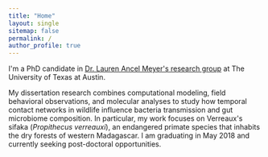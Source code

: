 ```yaml
---
title: "Home"
layout: single
sitemap: false
permalink: /
author_profile: true
---
```


I'm a PhD candidate in [Dr. Lauren Ancel Meyer's research group](http://www.bio.utexas.edu/research/meyers/) at The University of Texas at Austin.<br>

My dissertation research combines computational modeling, field behavioral observations, and molecular analyses to study how temporal contact networks in wildlife influence bacteria transmission and gut microbiome composition. In particular, my work focuses on Verreaux's sifaka (_Propithecus verreauxi_), an endangered primate species that inhabits the dry forests of western Madagascar. I am graduating in May 2018 and currently seeking post-doctoral opportunities.